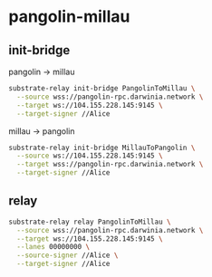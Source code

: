 pangolin-millau
===

## init-bridge

pangolin -> millau

```bash
substrate-relay init-bridge PangolinToMillau \
  --source wss://pangolin-rpc.darwinia.network \
  --target ws://104.155.228.145:9145 \
  --target-signer //Alice
```

millau -> pangolin

```bash
substrate-relay init-bridge MillauToPangolin \
  --source ws://104.155.228.145:9145 \
  --target wss://pangolin-rpc.darwinia.network \
  --target-signer //Alice
```

## relay

```bash
substrate-relay relay PangolinToMillau \
  --source wss://pangolin-rpc.darwinia.network \
  --target ws://104.155.228.145:9145 \
  --lanes 00000000 \
  --source-signer //Alice \
  --target-signer //Alice
```
